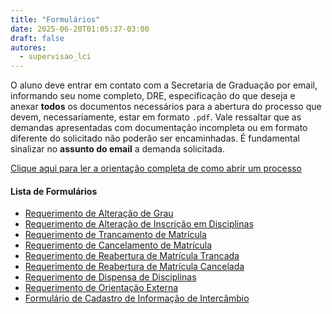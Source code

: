 ```yaml
---
title: "Formulários"
date: 2025-06-20T01:05:37-03:00
draft: false
autores:
  - supervisao_lci
---
```


O aluno deve entrar em contato com a Secretaria de Graduação por email,
informando seu nome completo, DRE, especificação do que deseja e anexar
**todos** os documentos necessários para a abertura do processo que devem,
necessariamente, estar em formato `.pdf`. Vale ressaltar que as demandas
apresentadas com documentação incompleta ou em formato diferente do solicitado
não poderão ser encaminhadas. É fundamental sinalizar no **assunto do email**
a demanda solicitada.

[Clique aqui para ler a orientação completa de como abrir um processo](https://docs.google.com/document/d/1sWtApa9iIJ9HFueG0H3NuVN1wu7J5ma36RvLpdpWOWs/edit?usp=drive_link)

#### Lista de Formulários

- [Requerimento de Alteração de Grau](/formularios/Requerimento%20de%20Altera%C3%A7%C3%A3o%20de%20Grau.pdf)
- [Requerimento de Alteração de Inscrição em Disciplinas](/formularios/Requerimento%20de%20Altera%C3%A7%C3%A3o%20de%20Inscri%C3%A7%C3%A3o%20em%20Disciplinas.pdf)
- [Requerimento de Trancamento de Matrícula](/formularios/Requerimento%20de%20Trancamento%20de%20Matr%C3%ADcula.pdf)
- [Requerimento de Cancelamento de Matrícula](/formularios/Requerimento%20de%20Cancelamento%20de%20Matr%C3%ADcula.pdf)
- [Requerimento de Reabertura de Matrícula Trancada](/formularios/Requerimento%20de%20Reabertura%20de%20Matr%C3%ADcula%20Trancada.pdf)
- [Requerimento de Reabertura de Matrícula Cancelada](/formularios/Requerimento%20de%20Reabertura%20de%20Matr%C3%ADcula%20Cancelada.pdf)
- [Requerimento de Dispensa de Disciplinas](/formularios/Requerimento%20de%20Dispensa%20de%20Disciplinas.pdf)
- [Requerimento de Orientação Externa](/formularios/Requerimento%20de%20Orienta%C3%A7%C3%A3o%20Externa.pdf)
- [Formulário de Cadastro de Informação de Intercâmbio](/formularios/Formul%C3%A1rio%20de%20Cadastro%20de%20Informa%C3%A7%C3%A3o%20de%20Interc%C3%A2mbio.pdf)


